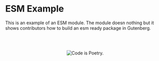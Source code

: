 # ESM Example

This is an example of an ESM module. The module doesn nothing but it shows contributors how to build an esm ready package in Gutenberg.

<br/><br/><p align="center"><img src="https://s.w.org/style/images/codeispoetry.png?1" alt="Code is Poetry." /></p>
